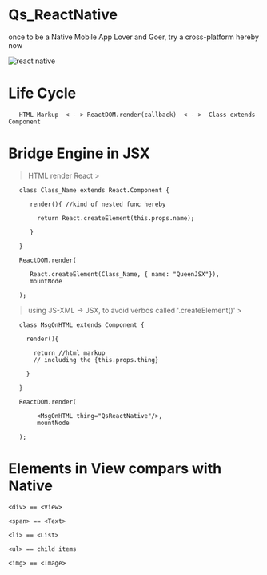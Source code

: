 # Qs_ReactNative
once to be a Native Mobile App Lover and Goer, try a cross-platform hereby now

![react native](https://vincent.fishboneapps.com/images/learning/reactNative/reactnativeday7.png)

# Life Cycle

 
       HTML Markup  < - > ReactDOM.render(callback)  < - >  Class extends Component
       

# Bridge Engine in JSX

> HTML render React >

       class Class_Name extends React.Component {
       
          render(){ //kind of nested func hereby
          
            return React.createElement(this.props.name);
          
          }
       
       }
       
       ReactDOM.render(
       
          React.createElement(Class_Name, { name: "QueenJSX"}),
          mountNode
        
       );

> using JS-XML -> JSX, to avoid verbos called '.createElement()' >

       class MsgOnHTML extends Component {
       
         render(){
         
           return //html markup 
           // including the {this.props.thing}
         
         }
       
       }
       
       ReactDOM.render(
       
            <MsgOnHTML thing="QsReactNative"/>,
            mountNode
       
       );
       
# Elements in View compars with Native

    <div> == <View>

    <span> == <Text>

    <li> == <List>

    <ul> == child items

    <img> == <Image>
 
 
